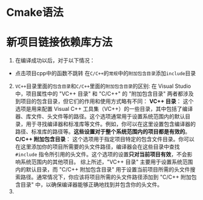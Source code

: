 # Cmake语法


# 新项目链接依赖库方法

1. 在编译成功以后，对于以下情况：
- 点击项目cpp中的函数不跳转
在`C/C++`的`常规`中的`附加包含目录`添加`include`目录
2. `VC++`目录里面的`包含目录`和`C/C++`里面的`附加包含目录`的区别:
在 Visual Studio 中，项目属性中的 "VC++ 目录" 和 "C/C++" 的 "附加包含目录" 两者都涉及到项目的包含目录，但它们的作用和使用方式略有不同：
**VC++ 目录**：
   这个选项是用来配置 Visual C++ 工具集（VC++）的一些目录，其中包括了编译器、库文件、头文件等的路径。这个选项通常用于设置系统范围内的默认目录，用于寻找编译器和标准库等文件。例如，你可以在这里设置包含编译器的路径、标准库的路径等。**这些设置对于整个系统范围内的项目都是有效的**。
**C/C++ 附加包含目录**：
   这个选项用于指定项目特定的包含文件目录。你可以在这里添加你的项目所需要的头文件路径，编译器会在这些目录中查找 `#include` 指令所引用的头文件。这个选项的设置**只对当前项目有效**，不会影响系统范围内的其他项目。
综上所述，"VC++ 目录" 主要用于设置系统范围内的默认目录，而 "C/C++ 附加包含目录" 用于设置当前项目所需的头文件搜索路径。通常情况下，你应该将项目所需的头文件路径添加到 "C/C++ 附加包含目录" 中，以确保编译器能够正确地找到并包含你的头文件。
3. 